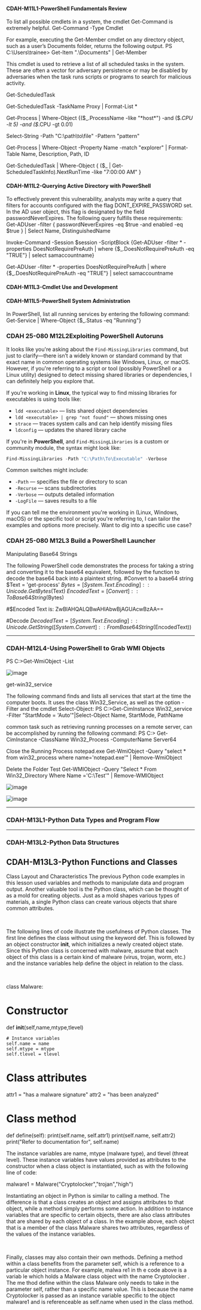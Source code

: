 #### CDAH-M11L1-PowerShell Fundamentals Review ####


To list all possible cmdlets in a system, the cmdlet Get-Command is extremely helpful. 
Get-Command -Type Cmdlet



For example, executing the Get-Member cmdlet on any directory object, such as a user’s Documents folder, returns the following output.
PS C:\Users\trainee> Get-Item ".\Documents\" | Get-Member

This cmdlet is used to retrieve a list of all scheduled tasks in the system. These are often a vector for adversary persistence or may be disabled by adversaries when the task runs scripts or programs to search for malicious activity. 

Get-ScheduledTask 

Get-ScheduledTask -TaskName Proxy | Format-List *


Get-Process | Where-Object {($_.ProcessName -like "*host*") -and ($_.CPU -lt 5) -and ($_.CPU -gt 0.01)


Select-String -Path "C:\path\to\file" -Pattern "pattern"



Get-Process | Where-Object -Property Name -match "explorer" | Format-Table Name, Description, Path, ID


Get-ScheduledTask | Where-Object {
    ($_ | Get-ScheduledTaskInfo).NextRunTime -like "7:00:00 AM"
}


#### CDAH-M11L2-Querying Active Directory with PowerShell ####

To effectively prevent this vulnerability, analysts may write a query that filters for accounts configured with the flag DONT_EXPIRE_PASSWORD set. In the AD user object, this flag is designated by the field passwordNeverExpires. The following query fulfills these requirements:
Get-ADUser -filter { passwordNeverExpires -eq $true -and enabled -eq $true } | Select Name, DistinguishedName


Invoke-Command -Session $session -ScriptBlock {Get-ADUser -filter * -properties DoesNotRequirePreAuth | where {$_.DoesNotRequirePreAuth -eq "TRUE"} | select samaccountname}

Get-ADUser -filter * -properties DoesNotRequirePreAuth | where {$_.DoesNotRequirePreAuth -eq "TRUE"} | select samaccountname

#### CDAH-M11L3-Cmdlet Use and Development ####


#### CDAH-M11L5-PowerShell System Administration ####

In PowerShell, list all running services by entering the following command:
Get-Service | Where-Object {$_.Status -eq "Running"}

### CDAH 25-080 M12L2Exploiting PowerShell Autoruns ###

It looks like you're asking about the `Find-MissingLibraries` command, but just to clarify—there isn’t a widely known or standard command by that exact name in common operating systems like Windows, Linux, or macOS. However, if you're referring to a script or tool (possibly PowerShell or a Linux utility) designed to detect missing shared libraries or dependencies, I can definitely help you explore that.

If you're working in **Linux**, the typical way to find missing libraries for executables is using tools like:

- `ldd <executable>` — lists shared object dependencies
- `ldd <executable> | grep "not found"` — shows missing ones
- `strace` — traces system calls and can help identify missing files
- `ldconfig` — updates the shared library cache

If you're in **PowerShell**, and `Find-MissingLibraries` is a custom or community module, the syntax might look like:

```powershell
Find-MissingLibraries -Path "C:\Path\To\Executable" -Verbose
```

Common switches might include:
- `-Path` — specifies the file or directory to scan
- `-Recurse` — scans subdirectories
- `-Verbose` — outputs detailed information
- `-LogFile` — saves results to a file

If you can tell me the environment you're working in (Linux, Windows, macOS) or the specific tool or script you're referring to, I can tailor the examples and options more precisely. Want to dig into a specific use case?

### CDAH 25-080 M12L3 Build a PowerShell Launcher 

Manipulating Base64 Strings


The following PowerShell code demonstrates the process for taking a string and converting it to the base64 equivalent, followed by the function to decode the base64 back into a plaintext string.
#Convert to a base64 string
$Text = 'get-process'
$Bytes = [System.Text.Encoding]::Unicode.GetBytes($Text)
$EncodedText =[Convert]::ToBase64String($Bytes)

#$Encoded Text is: ZwBlAHQALQBwAHIAbwBjAGUAcwBzAA==

#Decode
$DecodedText = [System.Text.Encoding]::Unicode.GetString([System.Convert]::FromBase64String($EncodedText))

---

### CDAH-M12L4-Using PowerShell to Grab WMI Objects 

PS C:\>Get-WmiObject -List

![image](https://github.com/user-attachments/assets/aa62713d-0624-49c5-97bd-a6530ff4460f)

get-win32_service


The following command finds and lists all services that start at the time the computer boots. It uses the class Win32_Service, as well as the option -Filter and the cmdlet Select-Object:
PS C:\>Get-CimInstance Win32_service -Filter "StartMode = 'Auto'"|Select-Object Name, StartMode, PathName

 common task such as retrieving running processes on a remote server, can be accomplished by running the following command:
PS C:\> Get-CimInstance -ClassName Win32_Process -ComputerName Server64

Close the Running Process notepad.exe
Get-WmiObject -Query "select * from win32_process where name='notepad.exe'" 
| Remove-WmiObject



Delete the Folder Test
Get-WMIObject -Query "Select * From Win32_Directory Where Name ='C:\\Test'" 
| Remove-WMIObject

![image](https://github.com/user-attachments/assets/8150bf1b-0a80-4366-98b4-8a68afc143dc)

![image](https://github.com/user-attachments/assets/95d29717-0a8f-48d3-900f-f41c80707d67)


----------------
 ### CDAH-M13L1-Python Data Types and Program Flow ###





------------------------

### CDAH-M13L2-Python Data Structures ###





## CDAH-M13L3-Python Functions and Classes

Class Layout and Characteristics
The previous Python code examples in this lesson used variables and methods to manipulate data and program output. Another valuable tool is the Python class, which can be thought of as a mold for creating objects. Just as a mold shapes various types of materials, a single Python class can create various objects that share common attributes. 

﻿

The following lines of code illustrate the usefulness of Python classes. The first line defines the class without using the keyword def. This is followed by an object constructor __init__, which initializes a newly created object state. Since this Python class is concerned with malware, assume that each object of this class is a certain kind of malware (virus, trojan, worm, etc.) and the instance variables help define the object in relation to the class.

﻿

class Malware:

  # Constructor
  def __init__(self,name,mtype,tlevel)

    # Instance variables
    self.name = name
    self.mtype = mtype
    self.tlevel = tlevel

  # Class attributes
  attr1 = "has a malware signature"
  attr2 = "has been analyzed"

  # Class method
  def define(self):
    print(self.name, self.attr1)
    print(self.name, self.attr2)
    print("Refer to documentation for", self.name)
﻿

The instance variables are name, mtype (malware type), and tlevel (threat level). These instance variables have values provided as attributes to the constructor when a class object is instantiated, such as with the following line of code:

malware1 = Malware("Cryptolocker","trojan","high")
﻿

Instantiating an object in Python is similar to calling a method. The difference is that a class creates an object and assigns attributes to that object, while a method simply performs some action. In addition to instance variables that are specific to certain objects, there are also class attributes that are shared by each object of a class. In the example above, each object that is a member of the class Malware shares two attributes, regardless of the values of the instance variables.

﻿

Finally, classes may also contain their own methods. Defining a method within a class benefits from the parameter self, which is a reference to a particular object instance. For example, malwa re1 in th e code above is a variab le which  holds a Malware class object with the name Cryptolocker . The me thod define within the class Malware only needs to take in the parameter self, rather than a specific name value. This is because the name Cryptolocker is passed as an instance variable specific to the object malware1 and is referenceable as self.name when used in the class  method.















